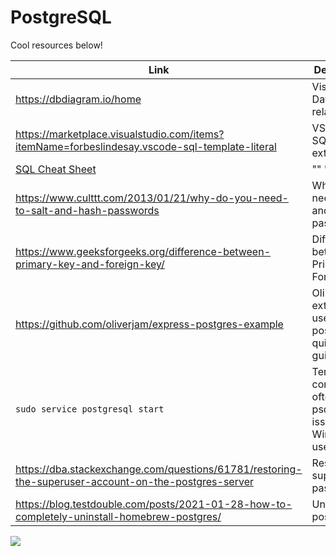 # PostgreSQL

Cool resources below!

| Link                                                                                                   | Description                                                        | Added by                                   |
| ------------------------------------------------------------------------------------------------------ | ------------------------------------------------------------------ | ------------------------------------------ |
| https://dbdiagram.io/home                                                                              | Visualising Database relationships                                 | @[Safia](https://github.com/fi-ya)         |
| https://marketplace.visualstudio.com/items?itemName=forbeslindesay.vscode-sql-template-literal         | VS Code SQL extension                                              | @[Elena](https://github.com/elenamarinaki) |
| [SQL Cheat Sheet](./files/sql-basics-cheat-sheet-a4.pdf)                                               | "" ""                                                              | @[Mohamed](https://github.com/Alisyad9)    |
| https://www.culttt.com/2013/01/21/why-do-you-need-to-salt-and-hash-passwords                           | Why you need to salt and hash passwords                            | @[Adriana](https://github.com/aaadriana)   |
| https://www.geeksforgeeks.org/difference-between-primary-key-and-foreign-key/                          | Differences between Primary and Foreign keys                       | @[Jihye](https://github.com/jijip41)       |
| https://github.com/oliverjam/express-postgres-example                                                  | Oli's extremely useful postgres quickstart guide                   | @[Oli](https://github.com/oliverjam)       |
| `sudo service postgresql start`                                                                        | Terminal command, often fixes psql/server issues for Windows users | @[Barbara](https://github.com/0bubbles0)   |
| <https://dba.stackexchange.com/questions/61781/restoring-the-superuser-account-on-the-postgres-server> | Restore superuser, password                                        | [Barbara](https://github.com/0bubbles0)    |
| <https://blog.testdouble.com/posts/2021-01-28-how-to-completely-uninstall-homebrew-postgres/>          | Uninstall postgres                                                 | [Barbara](https://github.com/0bubbles0)    |

![](https://cdn.discordapp.com/attachments/817070637880967228/834368452693196800/sqljoins.png)
